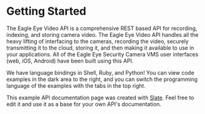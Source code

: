 # Getting Started

The Eagle Eye Video API is a comprehensive REST based API for recording, indexing, and storing camera video.  The Eagle Eye Video API handles all the heavy lifting of interfacing to the cameras, recording the video, securely transmitting it to the cloud, storing it, and then making it available to use in your applications. All of the Eagle Eye Security Camera VMS user interfaces (web, iOS, Android) have been built using this API.

We have language bindings in Shell, Ruby, and Python! You can view code examples in the dark area to the right, and you can switch the programming language of the examples with the tabs in the top right.

This example API documentation page was created with [Slate](http://github.com/tripit/slate). Feel free to edit it and use it as a base for your own API's documentation.